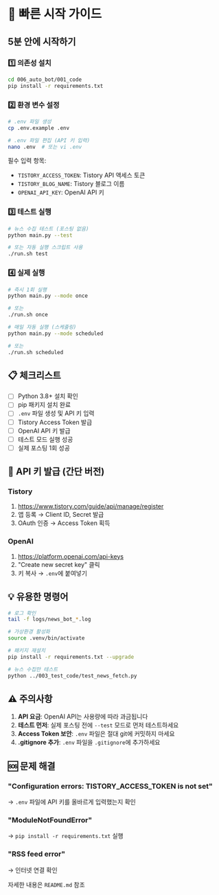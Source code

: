 # 🚀 빠른 시작 가이드

## 5분 안에 시작하기

### 1️⃣ 의존성 설치

```bash
cd 006_auto_bot/001_code
pip install -r requirements.txt
```

### 2️⃣ 환경 변수 설정

```bash
# .env 파일 생성
cp .env.example .env

# .env 파일 편집 (API 키 입력)
nano .env  # 또는 vi .env
```

필수 입력 항목:
- `TISTORY_ACCESS_TOKEN`: Tistory API 액세스 토큰
- `TISTORY_BLOG_NAME`: Tistory 블로그 이름
- `OPENAI_API_KEY`: OpenAI API 키

### 3️⃣ 테스트 실행

```bash
# 뉴스 수집 테스트 (포스팅 없음)
python main.py --test

# 또는 자동 실행 스크립트 사용
./run.sh test
```

### 4️⃣ 실제 실행

```bash
# 즉시 1회 실행
python main.py --mode once

# 또는
./run.sh once

# 매일 자동 실행 (스케줄링)
python main.py --mode scheduled

# 또는
./run.sh scheduled
```

## 📋 체크리스트

- [ ] Python 3.8+ 설치 확인
- [ ] pip 패키지 설치 완료
- [ ] `.env` 파일 생성 및 API 키 입력
- [ ] Tistory Access Token 발급
- [ ] OpenAI API 키 발급
- [ ] 테스트 모드 실행 성공
- [ ] 실제 포스팅 1회 성공

## 🔑 API 키 발급 (간단 버전)

### Tistory
1. https://www.tistory.com/guide/api/manage/register
2. 앱 등록 → Client ID, Secret 발급
3. OAuth 인증 → Access Token 획득

### OpenAI
1. https://platform.openai.com/api-keys
2. "Create new secret key" 클릭
3. 키 복사 → `.env`에 붙여넣기

## 💡 유용한 명령어

```bash
# 로그 확인
tail -f logs/news_bot_*.log

# 가상환경 활성화
source .venv/bin/activate

# 패키지 재설치
pip install -r requirements.txt --upgrade

# 뉴스 수집만 테스트
python ../003_test_code/test_news_fetch.py
```

## ⚠️ 주의사항

1. **API 요금**: OpenAI API는 사용량에 따라 과금됩니다
2. **테스트 먼저**: 실제 포스팅 전에 `--test` 모드로 먼저 테스트하세요
3. **Access Token 보안**: `.env` 파일은 절대 git에 커밋하지 마세요
4. **.gitignore 추가**: `.env` 파일을 `.gitignore`에 추가하세요

## 🆘 문제 해결

### "Configuration errors: TISTORY_ACCESS_TOKEN is not set"
→ `.env` 파일에 API 키를 올바르게 입력했는지 확인

### "ModuleNotFoundError"
→ `pip install -r requirements.txt` 실행

### "RSS feed error"
→ 인터넷 연결 확인

자세한 내용은 `README.md` 참조
